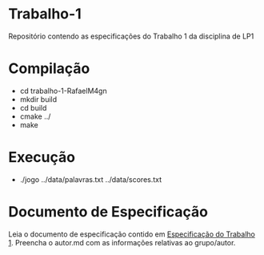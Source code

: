 # Trabalho-1
Repositório contendo as especificações do Trabalho 1 da disciplina de LP1

# Compilação
- cd trabalho-1-RafaelM4gn
- mkdir build
- cd build
- cmake ../
- make

# Execução
- ./jogo ../data/palavras.txt ../data/scores.txt


# Documento de Especificação

Leia o documento de especificação contido em [Especificação do Trabalho 1](https://docs.google.com/document/d/1aa51VNLQ_jpZaEuGkMz2KE8feAkE48-TENZ9eqn48nk/edit?usp=sharing). Preencha o autor.md com as informações relativas ao grupo/autor.
